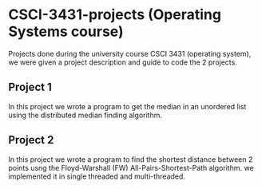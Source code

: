 # CSCI-3431-projects (Operating Systems course)

Projects done during the university course CSCI 3431 (operating system), we were given a project description and guide to code the 2 projects.

## Project 1

In this project we wrote a program to get the median in an unordered list using the distributed median finding algorithm.

## Project 2

In this project we wrote a program to find the shortest distance between 2 points usng the Floyd-Warshall (FW) All-Pairs-Shortest-Path algorithm. we implemented it in single threaded and multi-threaded.
